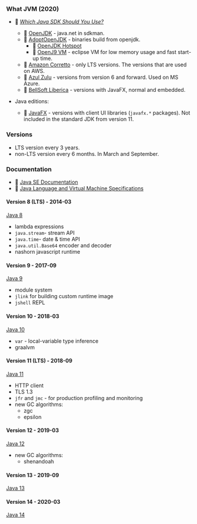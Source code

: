 ### What JVM (2020)

* 🔗 [*Which Java SDK Should You Use?*](https://developer.okta.com/blog/2019/01/16/which-java-sdk)
  * 🔗 [OpenJDK](https://openjdk.java.net/) - java.net in sdkman.
  * 🔗 [AdoptOpenJDK](https://adoptopenjdk.net/) - binaries build from openjdk.
    * 🔗 [OpenJDK Hotspot](https://openjdk.java.net/groups/hotspot/)
    * 🔗 [OpenJ9 VM](https://www.eclipse.org/openj9/) - eclipse VM for low memory usage and fast start-up time.
  * 🔗 [Amazon Corretto](https://aws.amazon.com/corretto/) - only LTS versions. The versions that are used on AWS.
  * 🔗 [Azul Zulu](https://www.azul.com/downloads/zulu/) - versions from version 6 and forward. Used on MS Azure.
  * 🔗 [BellSoft Liberica](https://bell-sw.com/java) - versions with JavaFX, normal and embedded.

* Java editions:
  * 🔗 [JavaFX](https://openjfx.io/) - versions with client UI libraries (`javafx.*` packages). Not included in the standard JDK from version 11.

### Versions

* LTS version every 3 years.
* non-LTS version every 6 months. In March and September.

### Documentation

* 🔗 [Java SE Documentation](https://docs.oracle.com/en/java/javase/index.html)
* 🔗 [Java Language and Virtual Machine Specifications](https://docs.oracle.com/javase/specs/)

#### Version 8 (LTS) - 2014-03

[Java 8](./java8/)

* lambda expressions
* `java.stream`- stream API
* `java.time`- date & time API
* `java.util.Base64` encoder and decoder
* nashorn javascript runtime

#### Version 9 - 2017-09

[Java 9](./java9/)

* module system
* `jlink` for building custom runtime image
* `jshell` REPL

#### Version 10 - 2018-03

[Java 10](./java10/)

* `var` - local-variable type inference
* graalvm

#### Version 11 (LTS) - 2018-09

[Java 11](./java11/)

* HTTP client
* TLS 1.3
* `jfr` and `jmc` - for production profiling and monitoring
* new GC algorithms:
  * zgc
  * epsilon

#### Version 12 - 2019-03

[Java 12](./java12/)

* new GC algorithms:
  * shenandoah

#### Version 13 - 2019-09

[Java 13](./java13/)

#### Version 14 - 2020-03

[Java 14](./java14/)
